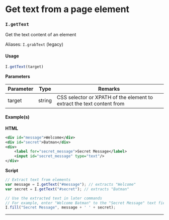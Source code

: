# Get text from a page element

### `I.getText` <a href="#igettext" id="igettext"></a>

Get the text content of an element

Aliases: `I.grabText` (legacy)

#### Usage <a href="#usage" id="usage"></a>

```javascript
I.getText(target)
```

**Parameters**

| Parameter | Type   | Remarks                                                               |
| --------- | ------ | --------------------------------------------------------------------- |
| target    | string | CSS selector or XPATH of the element to extract the text content from |

#### Example(s) <a href="#examples" id="examples"></a>

**HTML**

```xml
<div id="message">Welcome</div>
<div id="secret">Batman</div>
<div>
    <label for="secret_message">Secret Message</label>
    <input id="secret_message" type="text"/>
</div>
```

**Script**

```javascript
// Extract text from elements
var message = I.getText("#message"); // extracts "Welcome"
var secret = I.getText("#secret"); // extracts "Batman"

// Use the extracted text in later commands
// For example, enter "Welcome Batman" to the "Secret Message" text field
I.fill("Secret Message", message + ' ' + secret);
```

***
